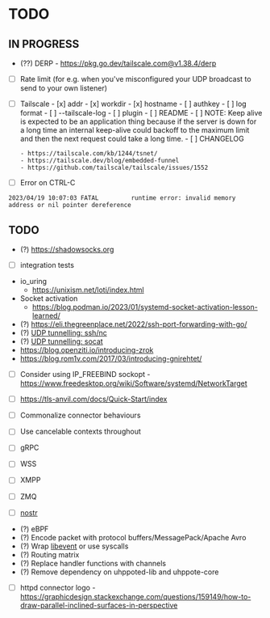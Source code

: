 # TODO

## IN PROGRESS

- (??) DERP
       - https://pkg.go.dev/tailscale.com@v1.38.4/derp

- [ ] Rate limit (for e.g. when you've misconfigured your UDP broadcast to send to your own listener)

- [ ] Tailscale
      - [x] addr
      - [x] workdir
      - [x] hostname
      - [ ] authkey
      - [ ] log format
      - [ ] --tailscale-log
      - [ ] plugin
      - [ ] README
            - [ ] NOTE: Keep alive is expected to be an application thing because if the server is 
                  down for a long time an internal keep-alive could backoff to the maximum limit
                  and then the next request could take a long time. 
      - [ ] CHANGELOG

      - https://tailscale.com/kb/1244/tsnet/
      - https://tailscale.dev/blog/embedded-funnel
      - https://github.com/tailscale/tailscale/issues/1552

- [ ] Error on CTRL-C
```
2023/04/19 10:07:03 FATAL         runtime error: invalid memory address or nil pointer dereference
```

## TODO

- (?) https://shadowsocks.org

- [ ] integration tests
- io_uring
  - https://unixism.net/loti/index.html
- Socket activation
   - https://blog.podman.io/2023/01/systemd-socket-activation-lesson-learned/
- (?) https://eli.thegreenplace.net/2022/ssh-port-forwarding-with-go/
- (?) [UDP tunnelling: ssh/nc](https://superuser.com/questions/53103/udp-traffic-through-ssh-tunnel)
- (?) [UDP tunnelling: socat](http://www.morch.com/2011/07/05/forwarding-snmp-ports-over-ssh-using-socat/)
- https://blog.openziti.io/introducing-zrok
- https://blog.rom1v.com/2017/03/introducing-gnirehtet/

- [ ] Consider using IP_FREEBIND sockopt
      - https://www.freedesktop.org/wiki/Software/systemd/NetworkTarget

- [ ] https://tls-anvil.com/docs/Quick-Start/index

- [ ] Commonalize connector behaviours
- [ ] Use cancelable contexts throughout
- [ ] gRPC
- [ ] WSS
- [ ] XMPP
- [ ] ZMQ
- [ ] [nostr](https://github.com/nostr-protocol/nostr)

- (?) eBPF
- (?) Encode packet with protocol buffers/MessagePack/Apache Avro
- (?) Wrap [libevent](https://libevent.org) or use syscalls
- (?) Routing matrix
- (?) Replace handler functions with channels
- (?) Remove dependency on uhppoted-lib and uhppote-core
- [ ] httpd connector logo
      - https://graphicdesign.stackexchange.com/questions/159149/how-to-draw-parallel-inclined-surfaces-in-perspective

